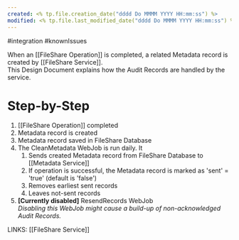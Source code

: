 ```yaml
---
created: <% tp.file.creation_date("dddd Do MMMM YYYY HH:mm:ss") %>
modified: <% tp.file.last_modified_date("dddd Do MMMM YYYY HH:mm:ss") %>
---
```

#integration #knownIssues

When an [[FileShare Operation]] is completed, a related Metadata record is created by [[FileShare Service]].  
This Design Document explains how the Audit Records are handled by the service.

# Step-by-Step
1.  [[FileShare Operation]] completed
2.  Metadata record is created
3.  Metadata record saved in FileShare Database
5.  The CleanMetadata WebJob is run daily. It
    1.  Sends created Metadata record from FileShare Database to [[Metadata Service]]
    2.  If operation is successful, the Metadata record is marked as 'sent' = 'true' (default is 'false')
    3.  Removes earliest sent records
    4.  Leaves not-sent records
6.  **[Currently disabled]** ResendRecords WebJob  
    _Disabling this WebJob might cause a build-up of non-acknowledged Audit Records._

LINKS:
[[FileShare Service]]



